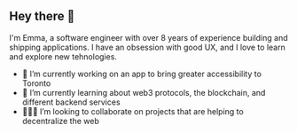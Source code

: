 ## Hey there 👋
I'm Emma, a software engineer with over 8 years of experience building and shipping applications. I have an obsession with good UX, and I love to learn and explore new tehnologies.

- 🔭 I’m currently working on an app to bring greater accessibility to Toronto
- 🔮 I’m currently learning about web3 protocols, the blockchain, and different backend services
- 🏄🏻‍♀️ I’m looking to collaborate on projects that are helping to decentralize the web
  
<!--
**enicol/enicol** is a ✨ _special_ ✨ repository because its `README.md` (this file) appears on your GitHub profile.

Here are some ideas to get you started:

- 🔭 I’m currently working on ...
- 🌱 I’m currently learning ...
- 👯 I’m looking to collaborate on ...
- 🤔 I’m looking for help with ...
- 💬 Ask me about ...
- 📫 How to reach me: ...
- 😄 Pronouns: ...
- ⚡ Fun fact: ...
-->
